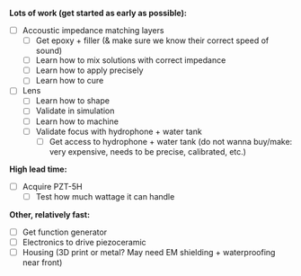**Lots of work (get started as early as possible):**
- [ ] Accoustic impedance matching layers
    - [ ] Get epoxy + filler (& make sure we know their correct speed of sound)
    - [ ] Learn how to mix solutions with correct impedance
    - [ ] Learn how to apply precisely
    - [ ] Learn how to cure
- [ ] Lens
    - [ ] Learn how to shape
    - [ ] Validate in simulation
    - [ ] Learn how to machine
    - [ ] Validate focus with hydrophone + water tank
        - [ ] Get access to hydrophone + water tank (do not wanna buy/make: very expensive, needs to be precise, calibrated, etc.)

**High lead time:**
- [ ] Acquire PZT-5H
    - [ ] Test how much wattage it can handle

**Other, relatively fast:**
- [ ] Get function generator
- [ ] Electronics to drive piezoceramic
- [ ] Housing (3D print or metal? May need EM shielding + waterproofing near front)